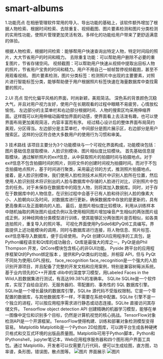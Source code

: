 # smart-albums
1.功能亮点
      在相册管理软件常用的导入、导出功能的基础上，该软件额外增加了根据人物检索、根据时间检索、去除重复、视频截图、图片要素检测和图片分类检测的实用性功能，使照片管理更加灵活有效。多样化的功能给用户带来了更舒适满意的体验。

根据人物检索，根据时间检索：能够帮用户快速查询出特定人物，特定时间段的照片，大大节省用户的时间和精力。
去除重复功能：可以帮助用户删除不必要的重复图片，节省存储空间。
视频截图：可以帮助用户快速从视频中提取出目标人物的照片，节省用户宝贵的时间和精力。用户不用自己一帧帧暂停视频截图，甚至不用观看视频。
图片要素检测，图片分类标签：检测照片中出现的主要要素，对照片进行智能标签分类，能够帮助便于用户根据照片标签快速在海量数据库中查找需要的照片。

2.UI 亮点
现代化偏平风格的界面，时尚新颖，美观简洁。
深色系的背景颜色沉稳大气，并且对用户视力友好，使用户在长期观看的过程中眼睛不易疲劳，心情放松愉悦。
左边部分的主菜单栏和右边部分根据时间、人物的搜索区均采用伸缩界面。这样既可以利用伸缩动画增加界面的动感，使界面看上去活泼有趣，也可以使界面布局更加美观简洁，内容丰富而有序。
经过精心设计后的整体界面布局简约美观，分区得当。左边部分是主菜单栏，中间部分是图片展示区，右边部分是用户搜索区。这样的分区符合绝大多数用户的使用行为习惯和审美。

3  技术路线
该项目主要分为3个功能模块与一个可视化界面构成，功能模块包括：图片基础信息提取模块、人脸识别模块、图片相似度比较模块。
首先基础信息提取模块，通过解析照片的exif信息，从中获取照片的拍摄时间与拍摄地点。对于exif信息不包含拍摄时间的照片，则将文件的创建时间视为拍摄时间。而对于不包含拍摄地点照片，基于时间进行聚类，采用最近邻的方式，推测照片拍摄地点。
接着，是人脸识别模块，我们使用人脸检测技术从照片中识别人脸所在位置，然后使用人脸识别技术将识别出的人脸与数据库中存储的人脸进行对比，识别照片中包含的任务。对于未保存在数据库中的陌生人物，则将其加入数据库。同时，对于存在于数据库中的人物信息，在识别过程中会基于已有人脸和待识别人脸的像素大小、人脸朝向以及时间，对数据库进行更新，确保数据库中存放的是更新的，具有更高像素以及正面朝向的人脸。
最后，是图片相似度比较模块，利用从训练样本中随机抽取的两张图片组成负例以及使用相同图片增加噪音产生相似的两张图片组成正例，对神经网络分类模型进行训练，使其能够区分两张图片是否相似，如各类连拍照片，重复导入的照片等。
可视化界面使用PySide6和PyQt6工具编写。界面提供上述功能模块的调用，同时与数据库进行连接，将人物信息、照片标签、exif信息等存入数据库，便于后续使用。
PyQt
   创建GUI应用程序的工具包，是Python编程语言和Qt库的成功融合，Qt库是最强大的库之一。PyQt是由Phil Thompson 开发，QtCore模块包含核心的非GUI功能。
Pyside
   跨平台的应用程序框架Qt的Python绑定版本 。提供和PyQt类似的功能，并相容 API，但与 PyQt 不同处为使用LGPL授权。
face_recognition
   face_recognition是一个强大的人脸识别开源项目，并且配备了完整的开发文档和应用案例，特别是兼容树莓派系统。基于业内领先的C++开源库 dlib中的深度学习模型，用Labeled Faces in the Wild人脸数据集进行测试，有高达99.38%的准确率。
SQLite
   SQLite是一个软件库，实现了自给自足的、无服务器的、零配置的、事务性的 SQL 数据库引擎。SQLite是一个增长最快的数据库引擎，SQLite 源代码不受版权限制。它是一个零配置的数据库，与其他数据库不一样，不需要在系统中配置。SQLite 引擎不是一个独立的进程，可以按应用程序需求进行静态或动态连接。SQLite 直接访问其存储文件。
Tensorflow object detection API
   创建精确的机器学习模型，能够在单一图像中定位和识别多个目标，仍然是计算机视觉的核心挑战。TensorFlow对象检测API是一个开源框架。TensorFlow使得构建、训练和部署对象检测模型变得容易。
Matplotlib 
  Matplotlib是一个Python 2D绘图库，可以跨平台生成各种硬拷贝格式和交互式环境的出版品质量图。Matplotlib可用于Python脚本，Python和IPythonshell，jupyter笔记本，Web应用程序服务器和四个图形用户界面工具包。通过 Matplotlib，开发者可以仅需要几行代码，便可以生成绘图，直方图，功率谱，条形图，错误图，散点图等。
  ![图片](https://user-images.githubusercontent.com/40875695/148147266-60fe5dec-65de-4c24-b3cf-69ac47a940c7.png)
界面展示
![图片](https://user-images.githubusercontent.com/40875695/148147252-581e399d-fdfb-45de-9f97-94422117b156.png)
